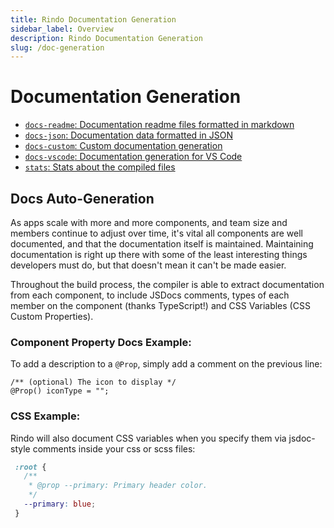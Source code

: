 ```yaml
---
title: Rindo Documentation Generation
sidebar_label: Overview
description: Rindo Documentation Generation
slug: /doc-generation
---
```


# Documentation Generation

- [`docs-readme`: Documentation readme files formatted in markdown](./docs-readme.md)
- [`docs-json`: Documentation data formatted in JSON](./docs-json.md)
- [`docs-custom`: Custom documentation generation](./docs-custom.md)
- [`docs-vscode`: Documentation generation for VS Code](./docs-vscode.md)
- [`stats`: Stats about the compiled files](./docs-stats.md)

## Docs Auto-Generation

As apps scale with more and more components, and team size and members continue to adjust over time, it's vital all components are well documented, and that the documentation itself is maintained. Maintaining documentation is right up there with some of the least interesting things developers must do, but that doesn't mean it can't be made easier.

Throughout the build process, the compiler is able to extract documentation from each component, to include JSDocs comments, types of each member on the component (thanks TypeScript!) and CSS Variables (CSS Custom Properties).


### Component Property Docs Example:

To add a description to a `@Prop`, simply add a comment on the previous line:

```tsx
/** (optional) The icon to display */
@Prop() iconType = "";
```

### CSS Example:

Rindo will also document CSS variables when you specify them via jsdoc-style comments inside your css or scss files:

```css
 :root {
   /**
    * @prop --primary: Primary header color.
    */
   --primary: blue;
 }
```
